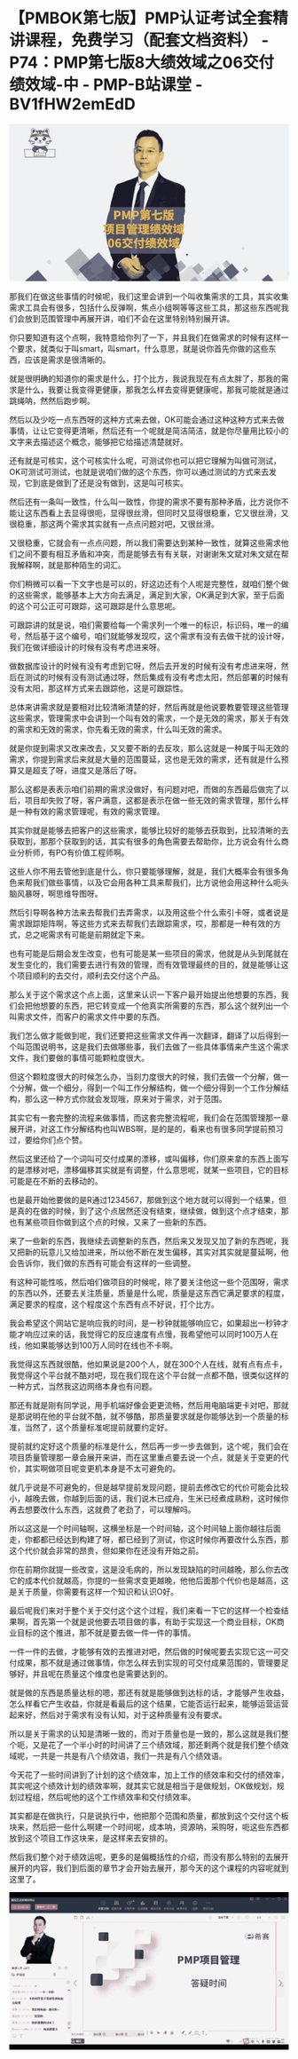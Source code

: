 # 【PMBOK第七版】PMP认证考试全套精讲课程，免费学习（配套文档资料） - P74：PMP第七版8大绩效域之06交付绩效域-中 - PMP-B站课堂 - BV1fHW2emEdD

![](img/ec9e0e5ffe1e6f803df4067e5aa3ed16_0.png)

那我们在做这些事情的时候呢，我们这里会讲到一个叫收集需求的工具，其实收集需求工具会有很多，包括什么反弹啊，焦点小组啊等等这些工具，那这些东西呢我们会放到范围管理中再展开讲，咱们不会在这里特别特别展开讲。

你只要知道有这个点啊，我特意给你列了一下，并且我们在做需求的时候有这样一个要求，就类似于叫smart，叫smart，什么意思，就是说你首先你做的这些东西，应该是需求是很清晰的。

就是很明确的知道你的需求是什么，打个比方，我说我现在有点太胖了，那我的需求是什么，我要让我变得更健康，那我怎么样去变得更健康呢，那我可能就是通过跳绳呐，然然后跑步啊。

然后以及少吃一点东西呀的这种方式来去做，OK可能会通过这种这种方式来去做事情，让让它变得更清晰，然后还有一个呢就是简洁简洁，就是你尽量用比较小的文字来去描述这个概念，能够把它给描述清楚就好。

还有就是可核实，这个可核实什么呢，可测试你也可以把它理解为叫做可测试，OK可测试可测试，也就是说咱们做的这个东西，你可以通过测试的方式来去发现，它到底是做到了还是没有做到，这是叫可核实。

然后还有一条叫一致性，什么叫一致性，你提的需求不要有那种矛盾，比方说你不能让这东西看上去显得很呃，显得很丝滑，但同时又显得很稳重，它又很丝滑，又很稳重，那这两个需求其实就有一点点问题对吧，又很丝滑。

又很稳重，它就会有一点点问题，所以我们需要达到某种一致性，就算这些需求他们之间不要有相互矛盾和冲突，而是能够去有有关联，对谢谢朱文斌对朱文斌在帮我解释啊，就是那种陌生的词汇。

你们稍微可以看一下文字也是可以的，好这边还有个人呢是完整性，就咱们整个做的这些需求，能够基本上大方向去满足，满足到大家，OK满足到大家，至于后面的这个可公正可可跟踪，这可跟踪是什么意思呢。

可跟踪讲的就是说，咱们需要给每一个需求列一个唯一的标识，标识码，唯一的编号，然后基于这个编号，咱们就能够发现哎，这个需求有没有去做干扰的设计呀，我们在做详细设计的时候有没有考虑进来呀。

做数据库设计的时候有没有考虑到它呀，然后去开发的时候有没有考虑进来呀，然后在测试的时候有没有测试通过呀，然后集成有没有考虑太阳，然后部署的时候有没有太阳，那这样方式来去跟踪他，这是可跟踪性。

总体来讲需求就是要相对比较清晰清楚的好，然后再就是他说要教要管理这些管理这些需求，管理需求中会讲到一个叫有效的需求，一个是无效的需求，那关于有效的需求和无效的需求，你先看无效的需求，什么叫无效的需求。

就是你提到需求又改来改去，又又要不断的去反攻，那么这就是一种属于叫无效的需求，你提到需求后来就是大量的范围蔓延，这也是无效的需求，还有就是什么预算又是超支了呀，进度又是落后了呀。

那么这都是表表示咱们前期的需求没做好，有问题对吧，而做的东西最后做完了以后，项目却失败了呀，客户满意，这都是表示在做一些无效的需求管理，那什么样是一种有效的需求管理呢，有效的需求管理。

其实你就是能够去把客户的这些需求，能够比较好的能够去获取到，比较清晰的去获取到，那那个获取到的话，其实有很多的角色需要去帮助你，比方说会有什么商业分析师，有PO有价值工程师啊。

这些人你不用去管他到底是什么，你只要能够理解，就是，我们大概率会有很多角色来帮我们做些事情，以及它会用各种工具来帮我们，比方说他会用这种什么呃头脑风暴呀，啊思维导图呀。

然后引导啊各种方法来去帮我们去弄需求，以及用这些个什么索引卡呀，或者说是需求跟踪矩阵啊，等这些方式来去帮我们去跟踪需求，哎，那都是一种有效的方式，总之呢需求有可能是前期就定下来。

也有可能是后期会发生改变，也有可能是某一些项目的需求，他就是从头到尾就在发生变化的，我们需要去进行有效的管理，而有效管理最终的目的，就是能够让这个项目顺利的去交付，顺利去交付这个产品。

那么关于这个需求这个点上面，这里来认识一下客户最开始提出他想要的东西，我们会把他想要的东西，把它转变成一个他真实所需要的东西，那么这个就列出一个叫需求文件，而客户的需求文件中要的东西。

我们怎么做才能做到呢，我们还要把这些需求文件再一次翻译，翻译了以后得到一个叫范围说明书，这是我们去做哪些事，我们去做了一些具体事情来产生这个需求文件，我们要做的事情可能颗粒度很大。

但这个颗粒度很大的时候怎么办，当刻力度很大的时候，我们去做一个分解，做一个分解，做一个细分，得到一个叫工作分解结构，做一个细分得到一个工作分解结构，那么这一种方式你就会发现哦，原来对于需求，对于范围。

其实它有一套完整的流程来做事情，而这套完整流程呢，我们会在范围管理那一章展开讲，对这工作分解结构也叫WBS啊，是的是的，看来也有很多同学提前预习过，要给你们点个赞。

然后这里还给了一个词叫可交付成果的漂移，或叫偏移，你们原来拿的东西上面写的是漂移对吧，漂移偏移其实就是有调整，什么意思呢，就某一些项目，它的目标可能是在不断的去移动的。

也是最开始他要做的是R通过1234567，那做到这个地方就可以得到一个结果，但是真的在做的时候，到了这个点居然还没有结束，继续做，做到这个点才结束，那也有某些项目你做到这个点的时候，又来了一些新的东西。

来了一些新的东西，我继续去调整新的东西，然后来又发现又加了新的东西呢，我又把新的玩意儿又给加进来，所以他不断在发生偏移，其实对其实就是蔓延啊，他会告诉你，我们做的东西有可能会有这样的一些调整。

有这种可能性咳，然后咱们做项目的时候呢，除了要关注他这一些个范围呀，需求的东西以外，还要去关注质量，质量是什么呢，质量是这东西它满足要求的程度，满足要求的程度，这个程度这个东西有点不好说，打个比方。

我会希望这个网站它是响应我的时间，是一秒钟就能够响应它，如果超出一秒钟才能才响应过来的话，我觉得它的反应速度有点慢，我希望他可以同时100万人在线，他如果能够达到100万人同时在线也不卡啊。

我觉得这东西就很酷，他如果说是200个人，就在300个人在线，就有点有点卡，我觉得这个平台就不酷对吧，现在我们现在这个平台就一点都不酷，很类似这样的一种方式，当然我这边网络本身也有问题。

那还有就是刚有同学说，用手机端好像会更更流畅，然后用电脑端更卡对吧，那就是那说明在他的平台就不酷，就不够酷，那质量要求就是你能够达到一个质量的标准，当然了，这个质量标准呢提前就要约定好。

提前就约定好这个质量的标准是什么，然后再一步一步去做到，这个呢，我们会在项目质量管理那一章会展开来讲，而在这里重点要去说一个点，就是关于变更的代价，其实啊做项目呢变更机本身是不太可避免的。

就几乎说是不可避免的，但是越早提前发现问题，提前去修改它的代价可能会比较小，越晚去做，你越到后面的话，我们说木已成舟，生米已经煮成熟粉，这时候你再去想要改什么东西，这就费了老劲了，可以理解吗。

所以这这是一个时间轴啊，这横坐标是一个时间轴，这个时间轴上面你越往后面走，你都都已经达到构建了呀，都已经到了测试，你这时候你再要改什么东西，那这个代价就会非常的昂贵，但如果你在还没有开始之前。

你在前期你就提一些改变，这是没毛病的，所以发现缺陷的时间越晚，那么你去改它的成本代价就越高，你提的一些需求变更越晚，他他后面那个代价也是越高，这是关于质量，你需要有这样一个知识和认识O好。

最后呢我们来对于整个关于交付这个这个过程，我们来看一下它的这样一个检查结果啊，首先第一个就是说他要去项目做的事，有助于实现这一个商业目标，OK商业目标的这个推进，那不就是要去做一件一件的事情。

一件一件的去做，才能够有效的去推进对吧，然后做的时候呢要去实现它这一可交付成果，那不就是通过做事情，你怎么样去到实现的可交付成果范围的，管理要足够好，并且呢在质量这个维度也是需要达到的。

就是做的东西是质量达标的嗯，那还有就是能够做到达标的话，才能够产生收益，怎么样看它产生收益，你就是看最后的这个结果，它能否运行起来，能够运营运营起来好，然后对于需求有没有认知，对于这种质量有没有要求。

所以是关于需求的认知是清晰一致的，而对于质量也是一致的，那么这就是我们整个呃，又是花了一个半小时的时间讲了三个绩效域，那还剩两个就是我们整个绩效域呢，一共是一共是有八个绩效语，我们一共是有八个绩效语。

今天花了一些时间讲到了计划的这个绩效率，加上工作的绩效率和交付的绩效率，其实呢这个绩效计划的绩效率啊，就其实它就是相当于是做规划，OK做规划，规划过程组，然后呢他的这个工作绩效率和交付绩效率。

其实都是在做执行，只是说执行中，他把那个范围和质量，都放到这个交付这个板块来，然后把一些什么啊建一个时间呢，成本呐，资源呐，采购呀，呃这些东西都放到这个项目工作这块来，是这样来去安排的。

然后我们整个对于绩效运呢，更多的是偏概括性的介绍，而没有那么特别的去展开展开的内容，我们到后面的章节才会开始去展开，那今天的这个课程的内容呢就到这里了。



![](img/ec9e0e5ffe1e6f803df4067e5aa3ed16_2.png)